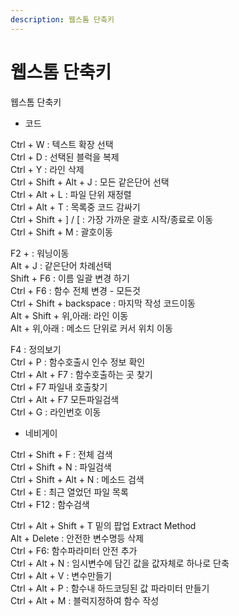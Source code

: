 ```yaml
---
description: 웹스톰 단축키
---
```


# 웹스톰 단축키

웹스톰 단축키

* 코드

  
Ctrl + W : 텍스트 확장 선택  
Ctrl + D : 선택된 블럭을 복제  
Ctrl + Y : 라인 삭제  
Ctrl + Shift + Alt + J : 모든 같은단어 선택  
Ctrl + Alt + L : 파일 단위 재정렬  
Ctrl + Alt + T : 목록중 코드 감싸기  
Ctrl + Shift + \] / \[ : 가장 가까운 괄호 시작/종료로 이동  
Ctrl + Shift + M : 괄호이동

  
F2 + : 워닝이동  
Alt + J : 같은단어 차례선택  
Shift + F6 : 이름 일괄 변경 하기  
Ctrl + F6 : 함수 전체 변경 - 모든것  
Ctrl + Shift + backspace : 마지막 작성 코드이동  
Alt + Shift + 위,아래: 라인 이동  
Alt + 위,아래 : 메소드 단위로 커서 위치 이동

  
F4 : 정의보기  
Ctrl + P : 함수호출시 인수 정보 확인  
Ctrl + Alt + F7 : 함수호출하는 곳 찾기  
Ctrl + F7 파일내 호출찾기  
Ctrl + Alt + F7 모든파일검색  
Ctrl + G : 라인번호 이동

* 네비게이

  
Ctrl + Shift + F : 전체 검색  
Ctrl + Shift + N : 파일검색  
Ctrl + Shift + Alt + N : 메소드 검색  
Ctrl + E : 최근 열었던 파일 목록  
Ctrl + F12 : 함수검색  
  
Ctrl + Alt + Shift + T 밑의 팝업 Extract Method  
Alt + Delete : 안전한 변수명등 삭제  
Ctrl + F6: 함수파라미터 안전 추가  
Ctrl + Alt + N : 임시변수에 담긴 값을 값자체로 하나로 단축  
Ctrl + Alt + V : 변수만들기  
Ctrl + Alt + P : 함수내 하드코딩된 값 파라미터 만들기  
Ctrl + Alt + M : 블럭지정하여 함수 작성

